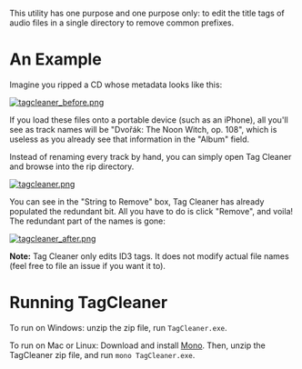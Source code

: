 This utility has one purpose and one purpose only: to edit the title tags of audio files in a single directory to remove common prefixes.

# An Example
Imagine you ripped a CD whose metadata looks like this:

[![tagcleaner_before.png](https://s15.postimg.cc/bti8r96gb/tagcleaner_before.png)](https://postimg.cc/image/8mnp7mm07/)

If you load these files onto a portable device (such as an iPhone), all you'll see as track names will be "Dvořák: The Noon Witch, op. 108", which is useless as you already see that information in the "Album" field.

Instead of renaming every track by hand, you can simply open Tag Cleaner and browse into the rip directory.

[![tagcleaner.png](https://s19.postimg.cc/i1930mzf7/tagcleaner.png)](https://postimg.cc/image/c0be3kcsv/)

You can see in the "String to Remove" box, Tag Cleaner has already populated the redundant bit. All you have to do is click "Remove", and voila! The redundant part of the names is gone:

[![tagcleaner_after.png](https://s19.postimg.cc/kzan86rcj/tagcleaner_after.png)](https://postimg.cc/image/vm4gdlzhr/)

**Note:** Tag Cleaner only edits ID3 tags. It does not modify actual file names (feel free to file an issue if you want it to).

# Running TagCleaner

To run on Windows: unzip the zip file, run `TagCleaner.exe`.

To run on Mac or Linux: Download and install [Mono](https://www.mono-project.com/download/stable/#download-mac). Then, unzip the TagCleaner zip file, and run `mono TagCleaner.exe`.
